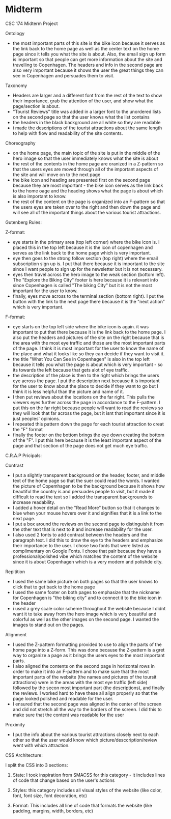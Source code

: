 # Midterm
CSC 174 Midterm Project


Ontology
  - the most important parts of this site is the bike icon because it serves as the link back to the home page as well as the center text on the home page since it tells you what the site is about. Also, the email sign up form is important so that people can get more information about the site and travelling to Copenhagen.  The headers and info in the second page are also very important because it shows the user the great things they can see in Copenhagen and persuades them to visit.
  
Taxonomy
  - Headers are larger and a different font from the rest of the text to show their importance, grab the attention of the user, and show what the page/section is about.
  - "Tourist Reviews" title was added in a larger font to the unordered lists on the second page so that the user knows what the list contains 
  - the headers in the black background are all white so they are readable
  - i made the descriptions of the tourist attractions about the same length to help with flow and readability of the site contents.
  
Choreography
  - on the home page, the main topic of the site is put in the middle of the hero image so that the user immediately knows what the site is about
  - the rest of the contents in the home page are oranized in a Z-pattern so that the users eyes are moved through all of the important aspects of the site and will move on to the next page
  - the bike icon and heading are presented first on the second page because they are most important - the bike icon serves as the link back to the home oage and the heading shows what the page is about which is also important to know.
  - the rest of the content on the page is organized into an F-pattern so that the users eyes are taken over to the right and then down the page and will see all of the important things about the various tourist attractions.


Gutenberg Rules: 

Z-format:
  - eye starts in the primary area (top left corner) where the bike icon is. I placed this in the top left because it is the icon of copenhagen and serves as the link back to the home page which is very important.
  - eye then goes to the strong follow section (top right) where the email subscription sign up is.  I put that there because it is important to the site since I want people to sign up for the newsletter but it is not necessary.
  - eyes then travel across the hero image to the weak section (bottom left).  The "Explore the Biking City" footer is here because it is relevant info since Copenhagen is called "The biking City" but it is not the most important for the user to know.
  - finally, eyes move across to the terminal section (bottom right). I put the button with the link to the next page there because it is the "next action" which is very important.

F-format:
  - eye starts on the top left side where the bike icon is again. it was important to put that there because it is the link back to the home page. I also put the headers and pictures of the site on the right because that is the area with the most eye traffic and those are the most important parts of the page.  I think it is most important for the user to know the name of the place and what it looks like so they can decide if they want to visit it.
  - the title "What You Can See in Copenhagen" is also in the top left because it tells you what the page is about which is very important - so its towards the left because that gets alot of eye traffic.
  - the description of the place is then to the right which brings the users eye across the page. I put the description next because it is important for the user to know about the place to decide if they want to go but I think it is less helpful than the picture and name of it.
  - I then put reviews about the locations on the far right.  This pulls the viewers eyes further across the page in accordance to the F-pattern.  I put this on the far right because people will want to read the reviews so they will look that far across the page, but it isnt that important since it is just peoples' opinions.
  - I repeated this pattern down the page for each tourist attraction to creat the "F" format
  - finally the footer on the bottom brings the eye down creating the bottom of the "F". I put this here because it is the least important aspect of the page and that section of the page does not get much eye traffic.


C.R.A.P Pricipals:

Contrast
  - I put a slightly transparent background on the header, footer, and middle text of the home page so that the suer could read the words. I wanted the picture of Copemhagen to be the background because it shows how beautiful the country is and persuades people to visit, but it made it difficult to read the text so I added the transparent backgrounds to increase readability.
  - I added a hover detail on the "Read More" button so that it changes to blue when your mouse hovers over it and signifies that it is a link to the next page.
  - I put a box around the reviews on the second page to distinguish it from the other text that is next to it and increase readability for the user.
  - I also used 2 fonts to add contrast between the headers and the paragraph text. I did this to draw the eye to the headers and emphasize their importance to the user.  I chose two fonts that were listed as complimentary on Google Fonts.  I chose that pair because they have a professional/polished vibe which matches the content of the website since it is about Copenhagen which is a very modern and polishde city.
  
Repitition
  - I used the same bike picture on both pages so that the user knows to click that to get back to the home page
  - I used the same footer on both pages to emphasize that the nickname for Copenhagen is "the biking city" and to connect it to the bike icon in the header
  - i used a grey scale color scheme throughout the website because I didnt want it to take away from the hero image which is very beautiful and colorful as well as the other images on the second page.  I wanted the images to stand out on the pages.

Alignment
  - I used the Z-pattern formatting provided to use to align the parts of the home page into a Z-form. This was done because the Z-pattern is a gret way to organize a page as it brings the users eyes to the most important parts.
  - I also aligned the contents on the second page in horizontal rows in order to make it into an F-pattern and to make sure that the most important parts of the website (the names and pictures of the toursit attractions) were in the areas with the most eye traffic (left side) followed by the secon most important part (the descriptions), and finally the reviews. I worked hard to have these all align properly so that the page looked polished and readable for the user.
  - I ensured that the second page was aligned in the center of the screen and did not stretch all the way to the borders of the screen. I did this to make sure that the content was readable for the user

Proximity
  - I put the info about the various tourist attractions closely next to each other so that the user would know which picture/desccription/review went with which attraction.

CSS Architecture:

I split the CSS into 3 sections:

1. State: I took inspiration from SMACSS for this category - it includes lines of code that change based on the user's actions

2. Styles: this category includes all visual styles of the website (like color, font, font size, font decoration, etc)

3. Format: This includes all line of code that formats the website (like padding, margins, width, borders, etc)

